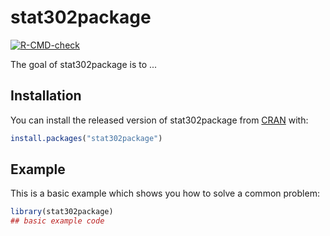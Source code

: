 
# stat302package

<!-- badges: start -->
[![R-CMD-check](https://github.com/irenshaw99/stat302package/workflows/R-CMD-check/badge.svg)](https://github.com/irenshaw99/stat302package/actions)
<!-- badges: end -->

The goal of stat302package is to ...

## Installation

You can install the released version of stat302package from [CRAN](https://CRAN.R-project.org) with:

``` r
install.packages("stat302package")
```

## Example

This is a basic example which shows you how to solve a common problem:

``` r
library(stat302package)
## basic example code
```


